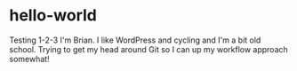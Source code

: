 # hello-world
Testing 1-2-3
I'm Brian. I like WordPress and cycling and I'm a bit old school.
Trying to get my head around Git so I can up my workflow approach somewhat!
